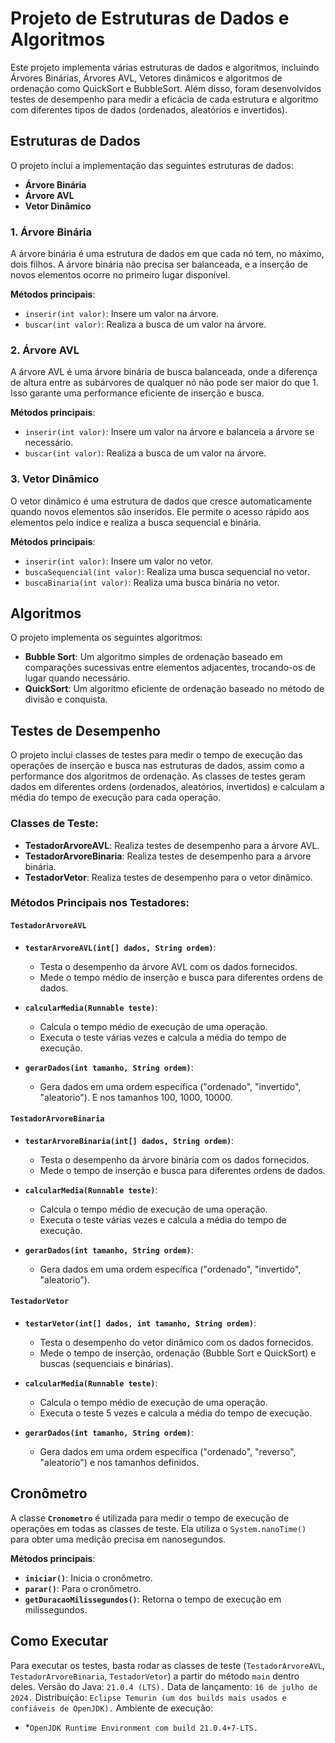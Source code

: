 # Projeto de Estruturas de Dados e Algoritmos

Este projeto implementa várias estruturas de dados e algoritmos, incluindo Árvores Binárias, Árvores AVL, Vetores dinâmicos e algoritmos de ordenação como QuickSort e BubbleSort. Além disso, foram desenvolvidos testes de desempenho para medir a eficácia de cada estrutura e algoritmo com diferentes tipos de dados (ordenados, aleatórios e invertidos).

## Estruturas de Dados

O projeto inclui a implementação das seguintes estruturas de dados:

- **Árvore Binária**
- **Árvore AVL**
- **Vetor Dinâmico**

### 1. **Árvore Binária**

A árvore binária é uma estrutura de dados em que cada nó tem, no máximo, dois filhos. A árvore binária não precisa ser balanceada, e a inserção de novos elementos ocorre no primeiro lugar disponível.

**Métodos principais**:
- `inserir(int valor)`: Insere um valor na árvore.
- `buscar(int valor)`: Realiza a busca de um valor na árvore.

### 2. **Árvore AVL**

A árvore AVL é uma árvore binária de busca balanceada, onde a diferença de altura entre as subárvores de qualquer nó não pode ser maior do que 1. Isso garante uma performance eficiente de inserção e busca.

**Métodos principais**:
- `inserir(int valor)`: Insere um valor na árvore e balanceia a árvore se necessário.
- `buscar(int valor)`: Realiza a busca de um valor na árvore.

### 3. **Vetor Dinâmico**

O vetor dinâmico é uma estrutura de dados que cresce automaticamente quando novos elementos são inseridos. Ele permite o acesso rápido aos elementos pelo índice e realiza a busca sequencial e binária.

**Métodos principais**:
- `inserir(int valor)`: Insere um valor no vetor.
- `buscaSequencial(int valor)`: Realiza uma busca sequencial no vetor.
- `buscaBinaria(int valor)`: Realiza uma busca binária no vetor.

## Algoritmos

O projeto implementa os seguintes algoritmos:

- **Bubble Sort**: Um algoritmo simples de ordenação baseado em comparações sucessivas entre elementos adjacentes, trocando-os de lugar quando necessário.
- **QuickSort**: Um algoritmo eficiente de ordenação baseado no método de divisão e conquista.

## Testes de Desempenho

O projeto inclui classes de testes para medir o tempo de execução das operações de inserção e busca nas estruturas de dados, assim como a performance dos algoritmos de ordenação. As classes de testes geram dados em diferentes ordens (ordenados, aleatórios, invertidos) e calculam a média do tempo de execução para cada operação.

### Classes de Teste:

- **TestadorArvoreAVL**: Realiza testes de desempenho para a árvore AVL.
- **TestadorArvoreBinaria**: Realiza testes de desempenho para a árvore binária.
- **TestadorVetor**: Realiza testes de desempenho para o vetor dinâmico.

### Métodos Principais nos Testadores:

#### `TestadorArvoreAVL`

- **`testarArvoreAVL(int[] dados, String ordem)`**:
  - Testa o desempenho da árvore AVL com os dados fornecidos.
  - Mede o tempo médio de inserção e busca para diferentes ordens de dados.

- **`calcularMedia(Runnable teste)`**:
  - Calcula o tempo médio de execução de uma operação.
  - Executa o teste várias vezes e calcula a média do tempo de execução.

- **`gerarDados(int tamanho, String ordem)`**:
  - Gera dados em uma ordem específica ("ordenado", "invertido", "aleatorio"). E nos tamanhos 100, 1000, 10000.

#### `TestadorArvoreBinaria`

- **`testarArvoreBinaria(int[] dados, String ordem)`**:
  - Testa o desempenho da árvore binária com os dados fornecidos.
  - Mede o tempo de inserção e busca para diferentes ordens de dados.

- **`calcularMedia(Runnable teste)`**:
  - Calcula o tempo médio de execução de uma operação.
  - Executa o teste várias vezes e calcula a média do tempo de execução.

- **`gerarDados(int tamanho, String ordem)`**:
  - Gera dados em uma ordem específica ("ordenado", "invertido", "aleatorio").

#### `TestadorVetor`

- **`testarVetor(int[] dados, int tamanho, String ordem)`**:
  - Testa o desempenho do vetor dinâmico com os dados fornecidos.
  - Mede o tempo de inserção, ordenação (Bubble Sort e QuickSort) e buscas (sequenciais e binárias).

- **`calcularMedia(Runnable teste)`**:
  - Calcula o tempo médio de execução de uma operação.
  - Executa o teste 5 vezes e calcula a média do tempo de execução.

- **`gerarDados(int tamanho, String ordem)`**:
  - Gera dados em uma ordem específica ("ordenado", "reverso", "aleatorio") e nos tamanhos definidos.

## Cronômetro

A classe **`Cronometro`** é utilizada para medir o tempo de execução de operações em todas as classes de teste. Ela utiliza o `System.nanoTime()` para obter uma medição precisa em nanosegundos.

**Métodos principais**:
- **`iniciar()`**: Inicia o cronômetro.
- **`parar()`**: Para o cronômetro.
- **`getDuracaoMilissegundos()`**: Retorna o tempo de execução em milissegundos.

## Como Executar

Para executar os testes, basta rodar as classes de teste (`TestadorArvoreAVL`, `TestadorArvoreBinaria`, `TestadorVetor`) a partir do método `main` dentro deles.
Versão do Java: `21.0.4 (LTS).`
Data de lançamento: `16 de julho de 2024.`
Distribuição: `Eclipse Temurin (um dos builds mais usados e confiáveis de OpenJDK).`
Ambiente de execução:
- *`OpenJDK Runtime Environment com build 21.0.4+7-LTS.`
